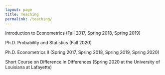 ```yaml
---
layout: page
title: Teaching
permalink: /teaching/
---
```


Introduction to Econometrics (Fall 2017, Spring 2018, Spring 2019)

Ph.D. Probability and Statistics (Fall 2020)

Ph.D. Econometrics II (Spring 2017, Spring 2018, Spring 2019, Spring 2020)

Short Course on Difference in Differences (Spring 2020 at the University of Louisiana at Lafayette)
